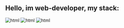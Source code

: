 ## Hello, im web-developer, my stack:

![html](https://img.shields.io/badge/HTML-090909?style=for-the-badge&logo=Html&logoColor=cc3535)
![html](https://img.shields.io/badge/CSS-090909?style=for-the-badge&logo=Css&logoColor=3d68b8)
![html](https://img.shields.io/badge/JavaScript-090909?style=for-the-badge&logo=Css&logoColor=d9c752)
